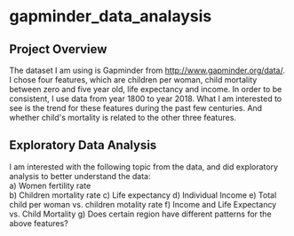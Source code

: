 # gapminder_data_analaysis

## Project Overview

The dataset I am using is Gapminder from http://www.gapminder.org/data/. I chose four features, which are children per woman, child mortality between zero and five year old, life expectancy and income. In order to be consistent, I use data from year 1800 to year 2018. What I am interested to see is the trend for these features during the past few centuries. And whether child's mortality is related to the other three features. 

## Exploratory Data Analysis

I am interested with the following topic from the data, and did exploratory analysis to better understand the data: <br />
a) Women fertility rate  
b) Children mortality rate 
c) Life expectancy 
d) Individual Income
e) Total child per woman vs. children motality rate
f) Income and Life Expectancy vs. Child Mortality
g) Does certain region have different patterns for the above features?
